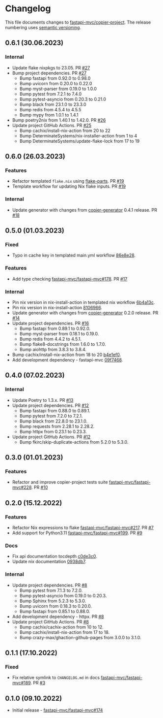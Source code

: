# Changelog

This file documents changes to [fastapi-mvc/copier-project](https://github.com/fastapi-mvc/copier-project). The release numbering uses [semantic versioning](http://semver.org).

## 0.6.1 (30.06.2023)

### Internal

* Update flake nixpkgs to 23.05. PR [#27](https://github.com/fastapi-mvc/copier-project/pull/27)
* Bump project dependencies. PR [#27](https://github.com/fastapi-mvc/copier-project/pull/27)
  * Bump fastapi from 0.92.0 to 0.98.0
  * Bump uvicorn from 0.20.0 to 0.22.0
  * Bump myst-parser from 0.19.0 to 1.0.0
  * Bump pytest from 7.2.1 to 7.4.0
  * Bump pytest-asyncio from 0.20.3 to 0.21.0
  * Bump black from 23.1.0 to 23.3.0
  * Bump redis from 4.5.4 to 4.5.5
  * Bump mypy from 1.0.1 to 1.4.1
* Bump poetry2nix from 1.40.1 to 1.42.0. PR [#26](https://github.com/fastapi-mvc/copier-project/pull/26)
* Update project GitHub Actions. PR [#25](https://github.com/fastapi-mvc/copier-project/pull/25)
  * Bump cachix/install-nix-action from 20 to 22
  * Bump DeterminateSystems/nix-installer-action from 1 to 4
  * Bump DeterminateSystems/update-flake-lock from 17 to 19

## 0.6.0 (26.03.2023)

### Features

* Refactor templated `flake.nix` using [flake-parts](https://github.com/hercules-ci/flake-parts). PR [#19](https://github.com/fastapi-mvc/copier-project/pull/19)
* Template workflow for updating Nix flake inputs. PR [#19](https://github.com/fastapi-mvc/copier-project/pull/19)

### Internal

* Update generator with changes from [copier-generator](https://github.com/fastapi-mvc/copier-generator) 0.4.1 release. PR [#18](https://github.com/fastapi-mvc/copier-project/pull/18)

## 0.5.0 (01.03.2023)

### Fixed

* Typo in cache key in templated main.yml workflow [86e8e28](https://github.com/fastapi-mvc/copier-project/pull/17/commits/86e8e28c2af81ecbcda14e0ce2a50b624bc28e8d).

### Features

* Add type checking [fastapi-mvc/fastapi-mvc#178](https://github.com/fastapi-mvc/fastapi-mvc/issues/178). PR [#17](https://github.com/fastapi-mvc/copier-project/pull/17)

### Internal

* Pin nix version in nix-install-action in templated nix workflow [6b4a13c](https://github.com/fastapi-mvc/copier-project/commit/6b4a13ca08b2590a6003ab46a5ef27ac1b139341).
* Pin nix version in nix-install-action [8106966](https://github.com/fastapi-mvc/copier-project/commit/8106966aaaf40bdcee76079e4a4842128148dcbb).
* Update generator with changes from [copier-generator](https://github.com/fastapi-mvc/copier-generator) 0.2.0 release. PR [#14](https://github.com/fastapi-mvc/copier-project/pull/14)
* Update project dependencies. PR [#16](https://github.com/fastapi-mvc/copier-project/pull/16)
  * Bump fastapi from 0.89.1 to 0.92.0.
  * Bump myst-parser from 0.18.1 to 0.19.0.
  * Bump redis from 4.4.2 to 4.5.1.
  * Bump flake8-docstrings from 1.6.0 to 1.7.0.
  * Bump aiohttp from 3.8.3 to 3.8.4.
* Bump cachix/install-nix-action from 18 to 20 [b4e1ef0](https://github.com/fastapi-mvc/copier-project/commit/b4e1ef0740cb1362daa83dc153d1349d71ecb62d).
* Add development dependency - fastapi-mvc [09f7468](https://github.com/fastapi-mvc/copier-project/commit/09f7468d95fffd9256e9dfc6ecd36baea4aa65b8).

## 0.4.0 (07.02.2023)

### Internal

* Update Poetry to 1.3.x. PR [#13](https://github.com/fastapi-mvc/copier-project/pull/13)
* Update project dependencies. PR [#12](https://github.com/fastapi-mvc/copier-project/pull/12)
  * Bump fastapi from 0.88.0 to 0.89.1.
  * Bump pytest from 7.2.0 to 7.2.1.
  * Bump black from 22.8.0 to 23.1.0.
  * Bump requests from 2.28.1 to 2.28.2.
  * Bump httpx from 0.23.1 to 0.23.3.
* Update project GitHub Actions. PR [#12](https://github.com/fastapi-mvc/copier-project/pull/12)
  * Bump fkirc/skip-duplicate-actions from 5.2.0 to 5.3.0.

## 0.3.0 (01.01.2023)

### Features

* Refactor and improve copier-project tests suite [fastapi-mvc/fastapi-mvc#228](https://github.com/fastapi-mvc/fastapi-mvc/issues/228). PR [#10](https://github.com/fastapi-mvc/copier-project/pull/10)

## 0.2.0 (15.12.2022)

### Features

* Refactor Nix expressions to flake [fastapi-mvc/fastapi-mvc#217](https://github.com/fastapi-mvc/fastapi-mvc/issues/217). PR [#7](https://github.com/fastapi-mvc/copier-project/pull/7)
* Add support for Python3.11 [fastapi-mvc/fastapi-mvc#199](https://github.com/fastapi-mvc/fastapi-mvc/issues/199). PR [#9](https://github.com/fastapi-mvc/copier-project/pull/9)

### Docs

* Fix api documentation tocdepth [c0de3c0](https://github.com/fastapi-mvc/copier-project/commit/c0de3c07f47dee42cb6ffa974e89e4021d737c38).
* Update nix documentation [0938db7](https://github.com/fastapi-mvc/copier-project/commit/0938db7b519b675a14bba968db9833e013ddc3cc).

### Internal

* Update project dependencies. PR [#8](https://github.com/fastapi-mvc/copier-project/pull/8)
  * Bump pytest from 7.1.3 to 7.2.0.
  * Bump pytest-asyncio from 0.19.0 to 0.20.3.
  * Bump Sphinx from 5.2.3 to 5.3.0.
  * Bump uvicorn from 0.18.3 to 0.20.0.
  * Bump fastapi from 0.85.1 to 0.88.0.
* Add development dependency - httpx. PR [#8](https://github.com/fastapi-mvc/copier-project/pull/8)
* Update project GitHub Actions. PR [#8](https://github.com/fastapi-mvc/copier-project/pull/8)
  * Bump cachix/cachix-action from 10 to 12.
  * Bump cachix/install-nix-action from 17 to 18.
  * Bump crazy-max/ghaction-github-pages from 3.0.0 to 3.1.0.

## 0.1.1 (17.10.2022)

### Fixed

* Fix relative symlink to `CHANGELOG.md` in docs [fastapi-mvc/fastapi-mvc#189](https://github.com/fastapi-mvc/fastapi-mvc/issues/189). PR [#3](https://github.com/fastapi-mvc/copier-project/pull/3)

## 0.1.0 (09.10.2022)

* Initial release - [fastapi-mvc/fastapi-mvc#174](https://github.com/fastapi-mvc/fastapi-mvc/issues/174)
